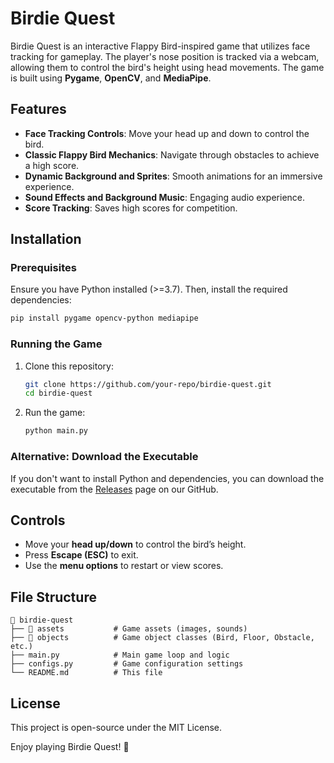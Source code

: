 # Birdie Quest

Birdie Quest is an interactive Flappy Bird-inspired game that utilizes face tracking for gameplay. The player's nose position is tracked via a webcam, allowing them to control the bird's height using head movements. The game is built using **Pygame**, **OpenCV**, and **MediaPipe**.

## Features

- **Face Tracking Controls**: Move your head up and down to control the bird.
- **Classic Flappy Bird Mechanics**: Navigate through obstacles to achieve a high score.
- **Dynamic Background and Sprites**: Smooth animations for an immersive experience.
- **Sound Effects and Background Music**: Engaging audio experience.
- **Score Tracking**: Saves high scores for competition.

## Installation

### Prerequisites

Ensure you have Python installed (>=3.7). Then, install the required dependencies:

```sh
pip install pygame opencv-python mediapipe
```

### Running the Game

1. Clone this repository:
   ```sh
   git clone https://github.com/your-repo/birdie-quest.git
   cd birdie-quest
   ```
2. Run the game:
   ```sh
   python main.py
   ```

### Alternative: Download the Executable

If you don't want to install Python and dependencies, you can download the executable from the [Releases](https://github.com/riandrei/birdie-quest/releases/tag/v1.0) page on our GitHub.

## Controls

- Move your **head up/down** to control the bird’s height.
- Press **Escape (ESC)** to exit.
- Use the **menu options** to restart or view scores.

## File Structure

```
📂 birdie-quest
├── 📂 assets           # Game assets (images, sounds)
├── 📂 objects          # Game object classes (Bird, Floor, Obstacle, etc.)
├── main.py            # Main game loop and logic
├── configs.py         # Game configuration settings
└── README.md          # This file
```

## License

This project is open-source under the MIT License.

Enjoy playing Birdie Quest! 🚀
